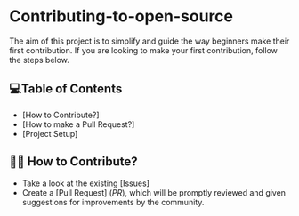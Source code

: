 # Contributing-to-open-source
The aim of this project is to simplify and guide the way beginners make their first contribution. If you are looking to make your first contribution, follow the steps below.



## 💻Table of Contents
  - [How to Contribute?]
  - [How to make a Pull Request?]
  - [Project Setup]

## 👩‍💻 How to Contribute?

- Take a look at the existing [Issues]
- Create a [Pull Request] (_PR_), which will be promptly reviewed and given suggestions for improvements by the community.


